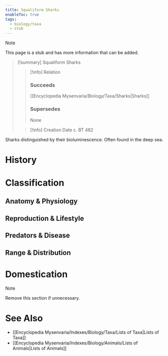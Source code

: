 ```yaml
---
title: Squaliform Sharks
enableToc: true
tags:
  - biology/taxa
  - stub
---
```


> [!note]
> This page is a stub and has more information that can be added.

> [!summary] Squaliform Sharks
> > [!info] Relation
> > ### Succeeds
> > [[Encyclopedia Mysenvaria/Biology/Taxa/Sharks|Sharks]]
> > ### Supersedes
> > None
>
> > [!info] Creation Date
> > c. BT 482

Sharks distinguished by their bioluminescence. Often found in the deep sea.
# History

# Classification
## Anatomy & Physiology

## Reproduction & Lifestyle

## Predators & Disease

## Range & Distribution

# Domestication

> [!note]
> Remove this section if unnecessary.
# See Also
- [[Encyclopedia Mysenvaria/Indexes/Biology/Taxa/Lists of Taxa|Lists of Taxa]]
- [[Encyclopedia Mysenvaria/Indexes/Biology/Animals/Lists of Animals|Lists of Animals]]